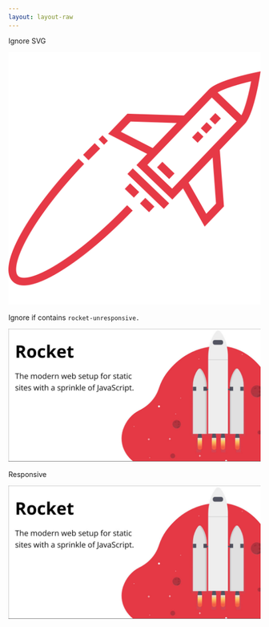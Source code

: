 ```yaml
---
layout: layout-raw
---
```


Ignore SVG

![Logo stays svg](./_assets/logo.svg)

Ignore if contains `rocket-unresponsive.`

![Logo stays svg](./_assets/my-image.rocket-unresponsive.jpg)

Responsive

![My Image Alternative Text](./_assets/my-image.jpeg)
